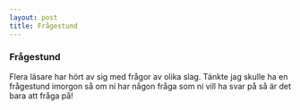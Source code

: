 ```yaml
---
layout: post
title: Frågestund
---
```


### Frågestund
Flera läsare har hört av sig med frågor av olika slag. Tänkte jag skulle ha en frågestund imorgon så om ni har någon fråga som ni vill ha svar på så är det bara att fråga på!

